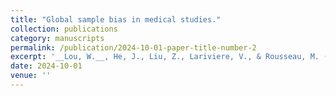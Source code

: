 ```yaml
---
title: "Global sample bias in medical studies."
collection: publications
category: manuscripts
permalink: /publication/2024-10-01-paper-title-number-2
excerpt: '__Lou, W.__, He, J., Liu, Z., Lariviere, V., & Rousseau, M. (On going).'
date: 2024-10-01
venue: ''
---
```

